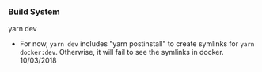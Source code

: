 ### Build System

yarn dev
- For now, `yarn dev` includes "yarn postinstall" to create symlinks for `yarn docker:dev`. Otherwise, it will fail to see the symlinks in docker. 10/03/2018
